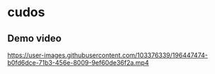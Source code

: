 # cudos 

## Demo video

https://user-images.githubusercontent.com/103376339/196447474-b0fd6dce-71b3-456e-8009-9ef60de36f2a.mp4
